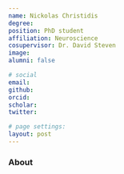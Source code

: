 ```yaml
---
name: Nickolas Christidis
degree: 
position: PhD student
affiliation: Neuroscience
cosupervisor: Dr. David Steven
image: 
alumni: false

# social
email: 
github: 
orcid: 
scholar: 
twitter:

# page settings:
layout: post
---
```


### About 

